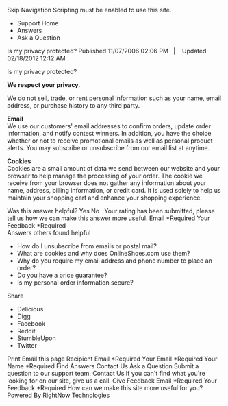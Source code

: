 Skip Navigation Scripting must be enabled to use this site.

*   Support Home
*   Answers
*   Ask a Question

Is my privacy protected? Published 11/07/2006 02:06 PM   |    Updated 02/18/2012 12:12 AM

Is my privacy protected?

**We respect your privacy.**

We do not sell, trade, or rent personal information such as your name, email address, or purchase history to any third party.

**Email**  
We use our customers' email addresses to confirm orders, update order information, and notify contest winners. In addition, you have the choice whether or not to receive promotional emails as well as personal product alerts. You may subscribe or unsubscribe from our email list at anytime.

**Cookies**  
Cookies are a small amount of data we send between our website and your browser to help manage the processing of your order. The cookie we receive from your browser does not gather any information about your name, address, billing information, or credit card. It is used solely to help us maintain your shopping cart and enhance your shopping experience.

Was this answer helpful? Yes No   Your rating has been submitted, please tell us how we can make this answer more useful. Email \*Required Your Feedback \*Required  
Answers others found helpful

*   How do I unsubscribe from emails or postal mail?
*   What are cookies and why does OnlineShoes.com use them?
*   Why do you require my email address and phone number to place an order?
*   Do you have a price guarantee?
*   Is my personal order information secure?

Share

*   Delicious
*   Digg
*   Facebook
*   Reddit
*   StumbleUpon
*   Twitter

Print Email this page Recipient Email \*Required Your Email \*Required Your Name \*Required Find Answers Contact Us Ask a Question Submit a question to our support team. Contact Us If you can't find what you're looking for on our site, give us a call. Give Feedback Email \*Required Your Feedback \*Required How can we make this site more useful for you? Powered By RightNow Technologies